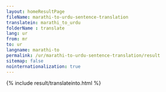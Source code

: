 ```yaml
---
layout: homeResultPage
fileName: marathi-to-urdu-sentence-translation
translatein: marathi_to_urdu
folderName : translate
lang: ur
from: mr
to: ur
langname: marathi-to
permalink: /ur/marathi-to-urdu-sentence-translation/result
sitemap: false
nointernationalization: true
---
```

{% include result/translateinto.html %}

<script src="/js/result/translation.js" data-foldername="{{page.folderName}}" data-lang="{{page.lang}}"></script>
